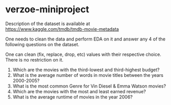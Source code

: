# verzoe-miniproject
Description of the dataset is available at https://www.kaggle.com/tmdb/tmdb-movie-metadata

One needs to clean the data and perform EDA on it and answer any 4 of the following questions on the dataset.

One can clean (fix, replace, drop, etc) values with their respective choice. There is no restriction on it.

1) Which are the movies with the third-lowest and third-highest budget?
2) What is the average number of words in movie titles between the years 2000-2005?
3) What is the most common Genre for Vin Diesel & Emma Watson movies?
4) Which are the movies with the most and least earned revenue?
5) What is the average runtime of movies in the year 2006?
